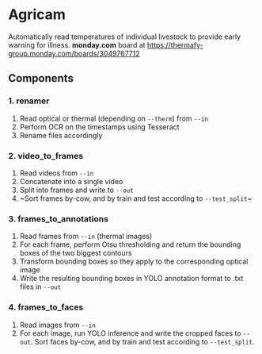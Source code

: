 # Agricam
Automatically read temperatures of individual livestock to provide early warning for illness. **monday.com** board at https://thermafy-group.monday.com/boards/3049767712

## Components

### 1. renamer
1. Read optical or thermal (depending on `--therm`) from `--in`
2. Perform OCR on the timestamps using Tesseract
3. Rename files accordingly

### 2. video_to_frames
1. Read videos from `--in`
2. Concatenate into a single video
3. Split into frames and write to `--out`
4. ~Sort frames by-cow, and by train and test according to `--test_split`~

### 3. frames_to_annotations
1. Read frames from `--in` (thermal images)
2. For each frame, perform Otsu thresholding and return the bounding boxes of the two biggest contours
3. Transform bounding boxes so they apply to the corresponding optical image
4. Write the resulting bounding boxes in YOLO annotation format to .txt files in `--out`

### 4. frames_to_faces
1. Read images from `--in`
2. For each image, run YOLO inference and write the cropped faces to `--out`. Sort faces by-cow, and by train and test according to `--test_split`.
